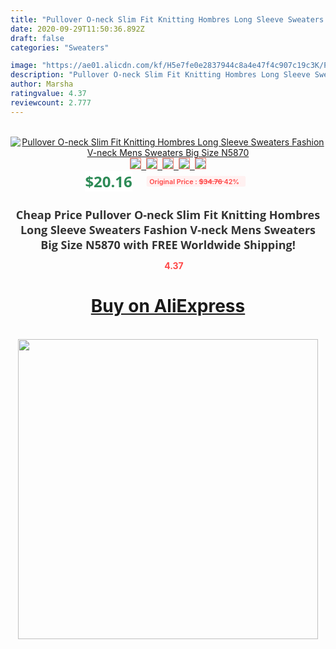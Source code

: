 ```yaml
---
title: "Pullover O-neck Slim Fit Knitting Hombres Long Sleeve Sweaters Fashion V-neck Mens Sweaters Big Size N5870"
date: 2020-09-29T11:50:36.892Z
draft: false
categories: "Sweaters"

image: "https://ae01.alicdn.com/kf/H5e7fe0e2837944c8a4e47f4c907c19c3K/Pullover-O-neck-Slim-Fit-Knitting-Hombres-Long-Sleeve-Sweaters-Fashion-V-neck-Mens-Sweaters-Big.jpg"
description: "Pullover O-neck Slim Fit Knitting Hombres Long Sleeve Sweaters Fashion V-neck Mens Sweaters Big Size N5870"
author: Marsha
ratingvalue: 4.37
reviewcount: 2.777
---
```

<br>
<div style="text-align: center;">
<a href="https://s.click.aliexpress.com/e/_A9QZh3" target="_blank" rel="nofollow noopener noreferrer"><img alt="Pullover O-neck Slim Fit Knitting Hombres Long Sleeve Sweaters Fashion V-neck Mens Sweaters Big Size N5870" class="magnifier-image" src="https://ae01.alicdn.com/kf/H5e7fe0e2837944c8a4e47f4c907c19c3K/Pullover-O-neck-Slim-Fit-Knitting-Hombres-Long-Sleeve-Sweaters-Fashion-V-neck-Mens-Sweaters-Big.jpg_640x640.jpg">
<br>
<img style="border:1px solid salmon" src="https://ae01.alicdn.com/kf/H5e7fe0e2837944c8a4e47f4c907c19c3K/Pullover-O-neck-Slim-Fit-Knitting-Hombres-Long-Sleeve-Sweaters-Fashion-V-neck-Mens-Sweaters-Big.jpg_120x120.jpg">&nbsp;&nbsp;<img style="border:1px solid salmon" src="https://ae01.alicdn.com/kf/H5809c3c1f27b4bb38f3b3f5acfbaa201h/Pullover-O-neck-Slim-Fit-Knitting-Hombres-Long-Sleeve-Sweaters-Fashion-V-neck-Mens-Sweaters-Big.jpg_120x120.jpg">&nbsp;&nbsp;<img style="border:1px solid salmon" src="https://ae01.alicdn.com/kf/Hf74511e625744b5993acb2b3fff66dd3d/Pullover-O-neck-Slim-Fit-Knitting-Hombres-Long-Sleeve-Sweaters-Fashion-V-neck-Mens-Sweaters-Big.jpg_120x120.jpg">&nbsp;&nbsp;<img style="border:1px solid salmon" src="https://ae01.alicdn.com/kf/H5929ff0929fa42229a248ef4f73c3bf9M/Pullover-O-neck-Slim-Fit-Knitting-Hombres-Long-Sleeve-Sweaters-Fashion-V-neck-Mens-Sweaters-Big.jpg_120x120.jpg">&nbsp;&nbsp;<img style="border:1px solid salmon" src="https://ae01.alicdn.com/kf/Hd8bcadf8af924af480c664c6dd61b55d9/Pullover-O-neck-Slim-Fit-Knitting-Hombres-Long-Sleeve-Sweaters-Fashion-V-neck-Mens-Sweaters-Big.jpg_120x120.jpg"></a></div><br0>
<div style="text-align: center;"><span style="background-color: white; border: 0px; box-sizing: border-box; color: seagreen; display: inline-block; font-family: &quot;open sans&quot; , &quot;arial&quot; , &quot;helvetica&quot; , sans-serif , &quot;heiti&quot;; font-size: 24px; font-stretch: inherit; font-weight: 700; line-height: inherit; margin: 0px 10px 0px 0px; padding: 0px; vertical-align: middle;">$20.16 </span>
<span style="background: rgb(255 , 241 , 241); border-radius: 3px; border: 0px; box-sizing: border-box; color: #ff4747; display: inline-block; font-family: inherit; font-size: 12px; font-stretch: inherit; font-style: inherit; font-variant: inherit; font-weight: 600; line-height: inherit; margin: 0px; padding: 2px 5px; transform: scale(0.9); vertical-align: middle;">Original Price : <b style="text-decoration: line-through;">$34.76 </b> 42%&nbsp;&nbsp;</span></div>
<h1 style="color: #333333; display: inline-block; font-family: &quot;open sans&quot; , &quot;arial&quot; , &quot;helvetica&quot; , sans-serif , &quot;heiti&quot;; font-size: 18px; font-stretch: inherit; font-weight: 700; text-align: center;">Cheap Price Pullover O-neck Slim Fit Knitting Hombres Long Sleeve Sweaters Fashion V-neck Mens Sweaters Big Size N5870 with FREE Worldwide Shipping!</h1>
<div style="color: #ff4747; text-align: center;">
<img src="https://4.bp.blogspot.com/-M0ZcTcb-5uY/XleCXlxnR4I/AAAAAAAAAEc/OrjgMkXV1oMQFaCRZj5HQwOCBcu3w1FegCPcBGAYYCw/s1600/star.png" style="height: 15px;">&nbsp;<b>4.37</b></div>
<div class="button_cont" align="center"><a class="buynow_a" href="https://s.click.aliexpress.com/e/_A9QZh3" target="_blank" rel="nofollow noopener noreferrer"><H1>Buy on AliExpress</H1></a></div><br>
<div class="separator" style="clear: both; text-align: center;">
<img src="https://lh3.googleusercontent.com/-pTy5HemUv9M/XlePHvY0dAI/AAAAAAAAAE4/0nX5iRUoIWY8eMW9Dpxeirr157OZliDIgCLcBGAsYHQ/s1600/badge.gif" width="480">
</div>
